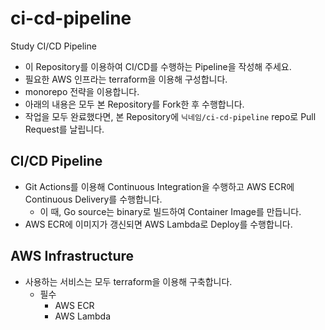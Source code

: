 # ci-cd-pipeline

Study CI/CD Pipeline

- 이 Repository를 이용하여 CI/CD를 수행하는 Pipeline을 작성해 주세요.
- 필요한 AWS 인프라는 terraform을 이용해 구성합니다.
- monorepo 전략을 이용합니다.
- 아래의 내용은 모두 본 Repository를 Fork한 후 수행합니다.
- 작업을 모두 완료했다면, 본 Repository에 `닉네임/ci-cd-pipeline` repo로 Pull Request를 날립니다.

## CI/CD Pipeline

- Git Actions를 이용해 Continuous Integration을 수행하고 AWS ECR에 Continuous Delivery를 수행합니다.
  - 이 때, Go source는 binary로 빌드하여 Container Image를 만듭니다.
- AWS ECR에 이미지가 갱신되면 AWS Lambda로 Deploy를 수행합니다.

## AWS Infrastructure

- 사용하는 서비스는 모두 terraform을 이용해 구축합니다.
  - 필수
    - AWS ECR
    - AWS Lambda

